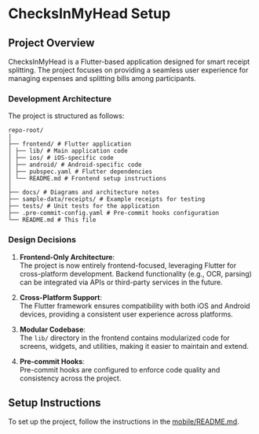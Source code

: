 # ChecksInMyHead Setup

## Project Overview

ChecksInMyHead is a Flutter-based application designed for smart receipt splitting. The project focuses on providing a seamless user experience for managing expenses and splitting bills among participants.

### Development Architecture

The project is structured as follows:

```
repo-root/
│
├── frontend/ # Flutter application
│ ├── lib/ # Main application code
│ ├── ios/ # iOS-specific code
│ ├── android/ # Android-specific code
│ ├── pubspec.yaml # Flutter dependencies
│ └── README.md # Frontend setup instructions
│
├── docs/ # Diagrams and architecture notes
├── sample-data/receipts/ # Example receipts for testing
├── tests/ # Unit tests for the application
├── .pre-commit-config.yaml # Pre-commit hooks configuration
└── README.md # This file
```

### Design Decisions

1. **Frontend-Only Architecture**:  
   The project is now entirely frontend-focused, leveraging Flutter for cross-platform development. Backend functionality (e.g., OCR, parsing) can be integrated via APIs or third-party services in the future.

2. **Cross-Platform Support**:  
   The Flutter framework ensures compatibility with both iOS and Android devices, providing a consistent user experience across platforms.

3. **Modular Codebase**:  
   The `lib/` directory in the frontend contains modularized code for screens, widgets, and utilities, making it easier to maintain and extend.

4. **Pre-commit Hooks**:  
   Pre-commit hooks are configured to enforce code quality and consistency across the project.

## Setup Instructions

To set up the project, follow the instructions in the [mobile/README.md](mobile/README.md).